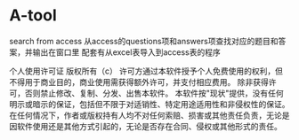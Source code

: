 # A-tool
search from access
从access的questions项和answers项查找对应的题目和答案，并输出在窗口里
配套有从excel表导入到access表的程序

个人使用许可证
版权所有（c）
许可方通过本软件授予个人免费使用的权利，但不得用于商业目的，商业使用需获得额外许可，并支付相应费用。
除非获得许可，否则禁止修改、复制、分发、出售本软件。
本软件按"现状"提供，没有任何明示或暗示的保证，包括但不限于对适销性、特定用途适用性和非侵权性的保证。
在任何情况下，作者或版权持有人均不对任何索赔、损害或其他责任负责，无论是因软件使用还是其他方式引起的，无论是否存在合同、侵权或其他形式的责任。

